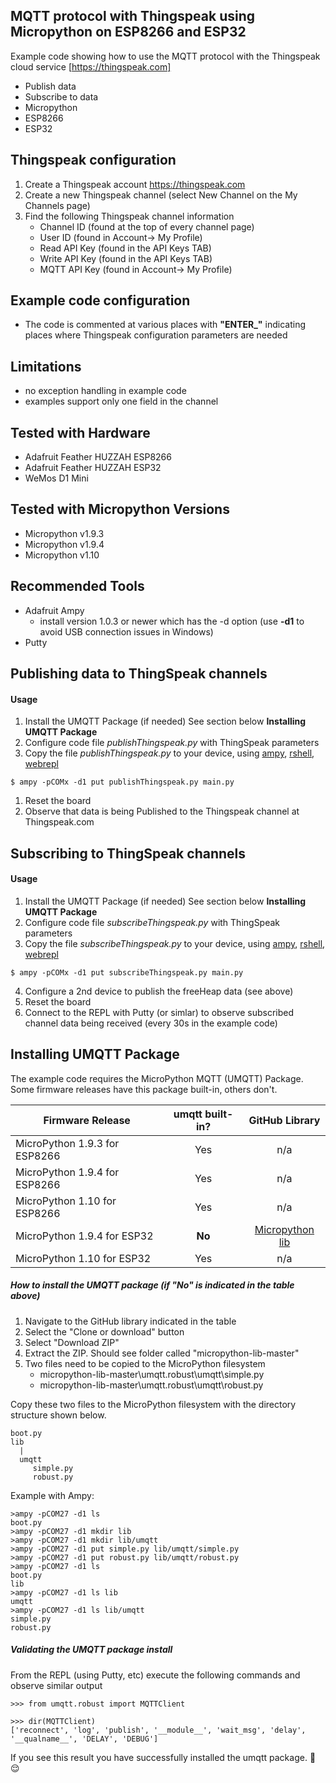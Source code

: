 ## MQTT protocol with Thingspeak using Micropython on ESP8266 and ESP32
Example code showing how to use the MQTT protocol with the Thingspeak cloud service [https://thingspeak.com]

* Publish data
* Subscribe to data
* Micropython
* ESP8266
* ESP32

## Thingspeak configuration
1. Create a Thingspeak account https://thingspeak.com
1. Create a new Thingspeak channel (select New Channel on the My Channels page)
1. Find the following Thingspeak channel information
    * Channel ID (found at the top of every channel page)
    * User ID (found in Account-> My Profile)
    * Read API Key (found in the API Keys TAB)
    * Write API Key (found in the API Keys TAB)
    * MQTT API Key (found in Account-> My Profile)

## Example code configuration
* The code is commented at various places with **"ENTER_"** indicating places where Thingspeak configuration
parameters are needed 

## Limitations
* no exception handling in example code
* examples support only one field in the channel

## Tested with Hardware
* Adafruit Feather HUZZAH ESP8266
* Adafruit Feather HUZZAH ESP32
* WeMos D1 Mini

## Tested with Micropython Versions
* Micropython v1.9.3
* Micropython v1.9.4
* Micropython v1.10

## Recommended Tools
* Adafruit Ampy
    * install version 1.0.3 or newer which has the -d option (use **-d1** to avoid USB connection issues in Windows)
* Putty

## Publishing data to ThingSpeak channels

#### Usage
1. Install the UMQTT Package (if needed)
See section below **Installing UMQTT Package**
1. Configure code file _publishThingspeak.py_ with ThingSpeak parameters
1. Copy the file _publishThingspeak.py_ to your device, using [ampy](https://github.com/adafruit/ampy), [rshell](https://github.com/dhylands/rshell), [webrepl](http://micropython.org/webrepl/)
```
$ ampy -pCOMx -d1 put publishThingspeak.py main.py
```
1. Reset the board
1. Observe that data is being Published to the Thingspeak channel at Thingspeak.com

## Subscribing to ThingSpeak channels

#### Usage
1. Install the UMQTT Package (if needed)
See section below **Installing UMQTT Package**
1. Configure code file _subscribeThingspeak.py_ with ThingSpeak parameters
1. Copy the file _subscribeThingspeak.py_ to your device, using [ampy](https://github.com/adafruit/ampy), [rshell](https://github.com/dhylands/rshell), [webrepl](http://micropython.org/webrepl/)
```
$ ampy -pCOMx -d1 put subscribeThingspeak.py main.py
```
4. Configure a 2nd device to publish the freeHeap data (see above)
1. Reset the board
1. Connect to the REPL with Putty (or simlar) to observe subscribed channel data being received (every 30s in the example code)

## Installing UMQTT Package
The example code requires the MicroPython MQTT (UMQTT) Package.  Some firmware releases have this package built-in, others don't.

| Firmware Release        | umqtt built-in?           | GitHub Library | 
| ------------- |:-------------:| :-----:|
| MicroPython 1.9.3 for ESP8266 | Yes | n/a |
| MicroPython 1.9.4 for ESP8266 | Yes | n/a | 
| MicroPython 1.10 for ESP8266  | Yes | n/a | 
| MicroPython 1.9.4 for ESP32   | **No** | [Micropython lib](https://github.com/micropython/micropython-lib) |
| MicroPython 1.10 for ESP32    | Yes | n/a | 

##### How to install the UMQTT package (if "No" is indicated in the table above)
1. Navigate to the GitHub library indicated in the table 
1. Select the "Clone or download" button
1. Select "Download ZIP"
1. Extract the ZIP.  Should see folder called "micropython-lib-master"
1. Two files need to be copied to the MicroPython filesystem
    * micropython-lib-master\umqtt.robust\umqtt\simple.py
    * micropython-lib-master\umqtt.robust\umqtt\robust.py
  
Copy these two files to the MicroPython filesystem with the directory structure shown below.  

```
boot.py
lib
  |
  umqtt
     simple.py
     robust.py
```

Example with Ampy:    
```
>ampy -pCOM27 -d1 ls
boot.py
>ampy -pCOM27 -d1 mkdir lib
>ampy -pCOM27 -d1 mkdir lib/umqtt
>ampy -pCOM27 -d1 put simple.py lib/umqtt/simple.py
>ampy -pCOM27 -d1 put robust.py lib/umqtt/robust.py
>ampy -pCOM27 -d1 ls
boot.py
lib
>ampy -pCOM27 -d1 ls lib
umqtt
>ampy -pCOM27 -d1 ls lib/umqtt
simple.py
robust.py
```
##### Validating the UMQTT package install
From the REPL (using Putty, etc) execute the following commands and observe similar output
```
>>> from umqtt.robust import MQTTClient

>>> dir(MQTTClient)
['reconnect', 'log', 'publish', '__module__', 'wait_msg', 'delay', '__qualname__', 'DELAY', 'DEBUG']
```

If you see this result you have successfully installed the umqtt package. :tada: :relieved:






